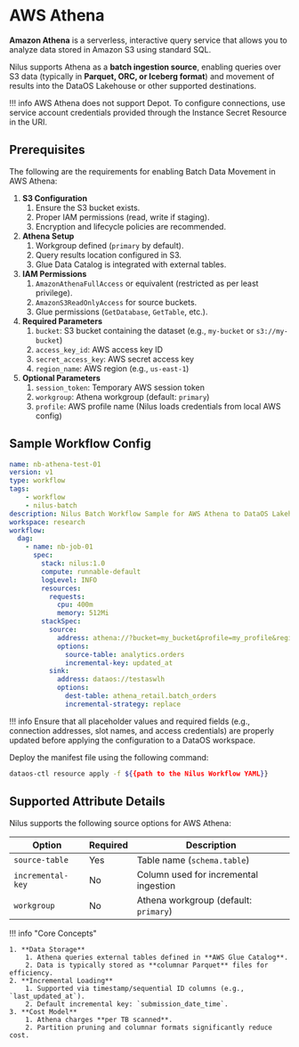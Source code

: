# AWS Athena

**Amazon Athena** is a serverless, interactive query service that allows you to analyze data stored in Amazon S3 using standard SQL.

Nilus supports Athena as a **batch ingestion source**, enabling queries over S3 data (typically in **Parquet, ORC, or Iceberg format**) and movement of results into the DataOS Lakehouse or other supported destinations.

!!! info
    AWS Athena does not support Depot. To configure connections, use service account credentials provided through the Instance Secret Resource in the URI.


## Prerequisites

The following are the requirements for enabling Batch Data Movement in AWS Athena:

1. **S3 Configuration**
     1. Ensure the S3 bucket exists.
     2. Proper IAM permissions (read, write if staging).
     3. Encryption and lifecycle policies are recommended.
2. **Athena Setup**
     1. Workgroup defined (`primary` by default).
     2. Query results location configured in S3.
     3. Glue Data Catalog is integrated with external tables.
3. **IAM Permissions**
     1. `AmazonAthenaFullAccess` or equivalent (restricted as per least privilege).
     2. `AmazonS3ReadOnlyAccess` for source buckets.
     3. Glue permissions (`GetDatabase`, `GetTable`, etc.).
4. **Required Parameters**
     1. `bucket`: S3 bucket containing the dataset (e.g., `my-bucket` or `s3://my-bucket`)
     2. `access_key_id`: AWS access key ID
     3. `secret_access_key`: AWS secret access key
     4. `region_name`: AWS region (e.g., `us-east-1`)
5. **Optional Parameters**
     1. `session_token`: Temporary AWS session token
     2. `workgroup`: Athena workgroup (default: `primary`)
     3. `profile`: AWS profile name (Nilus loads credentials from local AWS config)

## Sample Workflow Config

```yaml
name: nb-athena-test-01
version: v1
type: workflow
tags:
    - workflow
    - nilus-batch
description: Nilus Batch Workflow Sample for AWS Athena to DataOS Lakehouse
workspace: research
workflow:
  dag:
    - name: nb-job-01
      spec:
        stack: nilus:1.0
        compute: runnable-default
        logLevel: INFO
        resources:
          requests:
            cpu: 400m
            memory: 512Mi
        stackSpec:
          source:
            address: athena://?bucket=my_bucket&profile=my_profile&region_name=us-east-1&workgroup=analytics
            options:
              source-table: analytics.orders
              incremental-key: updated_at
          sink:
            address: dataos://testaswlh
            options:
              dest-table: athena_retail.batch_orders
              incremental-strategy: replace

```

!!! info
    Ensure that all placeholder values and required fields (e.g., connection addresses, slot names, and access credentials) are properly updated before applying the configuration to a DataOS workspace.


Deploy the manifest file using the following command:

```bash
dataos-ctl resource apply -f ${{path to the Nilus Workflow YAML}}
```

## Supported Attribute Details

Nilus supports the following source options for AWS Athena:

| Option            | Required | Description                           |
| ----------------- | -------- | ------------------------------------- |
| `source-table`    | Yes      | Table name (`schema.table`)           |
| `incremental-key` | No       | Column used for incremental ingestion |
| `workgroup`       | No       | Athena workgroup (default: `primary`) |

!!! info "Core Concepts"
    

    1. **Data Storage**
        1. Athena queries external tables defined in **AWS Glue Catalog**.
        2. Data is typically stored as **columnar Parquet** files for efficiency.
    2. **Incremental Loading**
        1. Supported via timestamp/sequential ID columns (e.g., `last_updated_at`).
        2. Default incremental key: `submission_date_time`.
    3. **Cost Model**
        1. Athena charges **per TB scanned**.
        2. Partition pruning and columnar formats significantly reduce cost.


